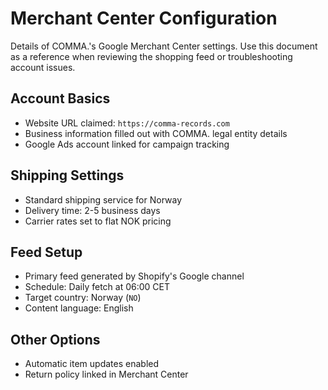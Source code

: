# Merchant Center Configuration

Details of COMMA.'s Google Merchant Center settings. Use this document as a reference when reviewing the shopping feed or troubleshooting account issues.

## Account Basics
- Website URL claimed: `https://comma-records.com`
- Business information filled out with COMMA. legal entity details
- Google Ads account linked for campaign tracking

## Shipping Settings
- Standard shipping service for Norway
- Delivery time: 2-5 business days
- Carrier rates set to flat NOK pricing

## Feed Setup
- Primary feed generated by Shopify's Google channel
- Schedule: Daily fetch at 06:00 CET
- Target country: Norway (`NO`)
- Content language: English

## Other Options
- Automatic item updates enabled
- Return policy linked in Merchant Center

